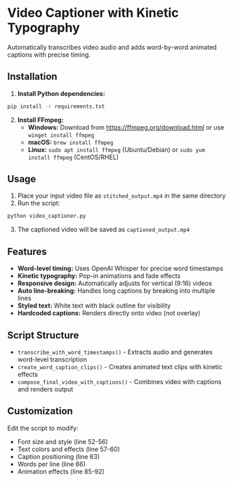 # Video Captioner with Kinetic Typography

Automatically transcribes video audio and adds word-by-word animated captions with precise timing.

## Installation

1. **Install Python dependencies:**
```bash
pip install -r requirements.txt
```

2. **Install FFmpeg:**
   - **Windows:** Download from https://ffmpeg.org/download.html or use `winget install ffmpeg`
   - **macOS:** `brew install ffmpeg`
   - **Linux:** `sudo apt install ffmpeg` (Ubuntu/Debian) or `sudo yum install ffmpeg` (CentOS/RHEL)

## Usage

1. Place your input video file as `stitched_output.mp4` in the same directory
2. Run the script:
```bash
python video_captioner.py
```
3. The captioned video will be saved as `captioned_output.mp4`

## Features

- **Word-level timing:** Uses OpenAI Whisper for precise word timestamps
- **Kinetic typography:** Pop-in animations and fade effects
- **Responsive design:** Automatically adjusts for vertical (9:16) videos
- **Auto line-breaking:** Handles long captions by breaking into multiple lines
- **Styled text:** White text with black outline for visibility
- **Hardcoded captions:** Renders directly onto video (not overlay)

## Script Structure

- `transcribe_with_word_timestamps()` - Extracts audio and generates word-level transcription
- `create_word_caption_clips()` - Creates animated text clips with kinetic effects
- `compose_final_video_with_captions()` - Combines video with captions and renders output

## Customization

Edit the script to modify:
- Font size and style (line 52-56)
- Text colors and effects (line 57-60)
- Caption positioning (line 63)
- Words per line (line 66)
- Animation effects (line 85-92)